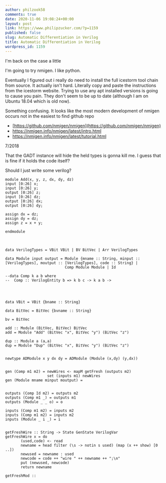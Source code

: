 ```yaml
---
author: philzook58
comments: true
date: 2020-11-06 19:08:24+00:00
layout: post
link: https://www.philipzucker.com/?p=1159
published: false
slug: Automatic Differentiation in Verilog
title: Automatic Differentiation in Verilog
wordpress_id: 1159
---
```





I'm back on the case a little







I'm going to try nmigen. I like python. 







Eventually I figured out i really do need to install the full icestorm tool chain from source. It actually isn't hard. Literally copy and paste the instructions from the icestorm website. Trying to use any apt installed versions is going to cause you pain. They don't seem to be up to date (although I am on Ubuntu 18.04 which is old now).







Something confusing. It looks like the most modern development of nmigen occurs not in the easiest to find github repo 







  * [https://github.com/nmigen/nmigen](https://github.com/nmigen/nmigen)
  * https://nmigen.info/nmigen/latest/intro.html
  * https://nmigen.info/nmigen/latest/tutorial.html












7/2018






That the GADT instance will hide the held types is gonna kill me. I guess that is fine if it holds the code itself?




Should I just write some verilog?



    
    module Add(x, y, z, dx, dy, dz)
    input [0:26] x;
    input [0:26] y;
    output [0:26] z;
    input [0:26] dz;
    output [0:26] dx;
    output [0:26] dy;
    
    assign dx = dz;
    assign dy = dz;
    assign z = x + y;
    
    endmodule




 



    
    data VerilogTypes = VBit VBit | BV BitVec | Arr VerilogTypes 
    
    data Module input output = Module {mname :: String, minput :: [VerilogTypes], moutput :: [VerilogTypes], code :: String} |
    						   Comp Module Module | Id
    
    --data Comp k a b where
    --	Comp :: VerilogEntity b => k b c -> k a b -> 
    
    
    
    
    data VBit = VBit {bname :: String}
    
    data BitVec = BitVec {bvname :: String}
    
    bv = BitVec
    
    add :: Module (BitVec, BitVec) BitVec
    add = Module "Add" (BitVec "x", BitVec "y") (BitVec "z")
    
    dup :: Module a (a,a)
    dup = Module "Dup" (BitVec "x", BitVec "y") (BitVec "z")
    
    
    newtype ADModule x y dx dy = ADModule (Module (x,dy) (y,dx))
    
    
    gen (Comp m1 m2) = newWires <- mapM getFresh (outputs m2)
    				   set (inputs m1) newWires
    gen (Module mname minput moutput) =
    
    
    outputs (Comp Id m2) = outputs m2
    outputs (Comp m1 _) = outputs m1
    outputs (Module _ _ o) = o
    
    inputs (Comp m1 m2) = inputs m2
    inputs (Comp m1 m2) = inputs m2
    inputs (Module _ i _) = i
    
    
    getFreshWire :: String -> State GenState VerilogVar
    getFreshWire x = do
    	   (used,code) <- read
    	   newname = head filter (\s -> notin s used) (map (x ++ show) [0 ..])
    	   newused = newname : used
    	   newcode = code ++ "wire " ++ newname ++ ";\n"
    	   put (newused, newcode)
    	   return newname
    
    getFreshMod ::




 

